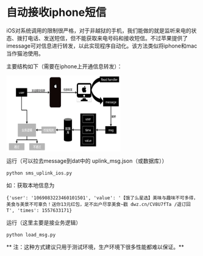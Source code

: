 # 自动接收iphone短信

iOS对系统调用的限制很严格，对于非越狱的手机，我们能做的就是监听来电的状态、拨打电话、发送短信，但不能获取来电号码和接收短信。不过苹果提供了imessage可对信息进行转发，以此实现程序自动化。该方法类似将iphone和mac当作猫池使用。

主要结构如下（需要在iphone上开通信息转发）：

<img src="./dat/process_structure.png" width = "300" height = "200" alt="message转发流程" align=center />

运行（可以拉去message到dat中的 uplink_msg.json（或数据库））

    python sms_uplink_ios.py

如：获取本地信息为

    {'user': '1069083223460101501', 'value': '【饿了么星选】美味与趣味不可多得，美食与美景不可辜负！送你13元红包，足不出户尽享美食~戳 dwz.cn/CV8U7fTa /退订回T', 'times': 1557633171}

运行（这里主要是接业务逻辑）

    python load_msg.py

** 注：这种方式建议只用于测试环境，生产环境下很多性能都难以保证。**

